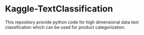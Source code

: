 # Kaggle-TextClassification
This repository provide python code for high dimensional data text classification which can be used for product categorization.
